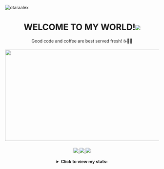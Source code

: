 <p align="left"> <img src="https://komarev.com/ghpvc/?username=otaraalex&label=Profile%20views&color=0e75b6&style=flat"
        alt="otaraalex" /> </p>

<h1 align="center">WELCOME TO MY WORLD!<img src="htps://raw.githubusercontent.com/ABSphreak/ABSphreak/master/gifs/Hi.gif" /></h1>

<p align="center">Good code and coffee are best served fresh! ☕👩‍💻</p>

<div align="center">
    <img src="https://media1.giphy.com/media/wLNuW1tCKRiPmDV5Y4/giphy.gif?cid=ecf05e47od7dyactuj4ihqovl2roz30ilug6vvjag8w7sw9p&rid=giphy.gif&ct=g"
        width="600" height="300" />
</div>


<h3 align="center">
    <a href="https://www.alexotara.com">
        <img src="https://img.shields.io/badge/PORTFOLIO-blue?style=for-the-badge">
    </a>
    <a href="https://blog.alexotara.com">
        <img src="https://img.shields.io/badge/BLOG-green?style=for-the-badge">
    </a>
    <a href="mailto:mbechealex61@gmail.com">
        <img src="https://img.shields.io/badge/EMAIL-red?style=for-the-badge">
    </a>
</h3>

<!-----

[![Alex Otara's Holopin board](https://holopin.me/otaraalex)](https://holopin.io/@otaraalex)-->

<details align="center">
    <summary><b>Click to view my stats:</b></summary>
    <img height="180em" alt="Alex's GitHub Stats"
        src="https://github-readme-stats.vercel.app/api?username=OtaraAlex&show_icons=true&include_all_commits=true&count_private=true&theme=transparent&hide_border=true">
    <img height="180em" alt="Alex's Top Languages"
        src="https://github-readme-stats.vercel.app/api/top-langs?username=OtaraAlex&layout=compact&theme=transparent&hide_border=true&count_private=true">
</details>
